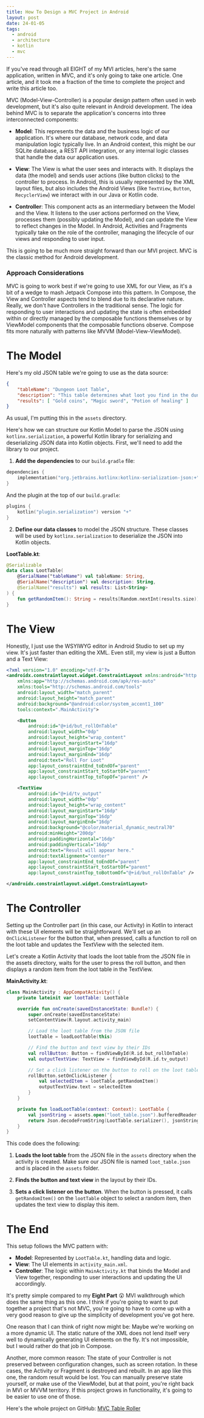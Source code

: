 ```yaml
---
title: How To Design a MVC Project in Android
layout: post
date: 24-01-05
tags:
  - android
  - architecture
  - kotlin
  - mvc
---
```


If you've read through all EIGHT of my MVI articles, here's the same application, written in MVC, and it's only going to take one article. One article, and it took me a fraction of the time to complete the project and write this article too.

MVC (Model-View-Controller) is a popular design pattern often used in web development, but it's also quite relevant in Android development. The idea behind MVC is to separate the application's concerns into three interconnected components:

- **Model**: This represents the data and the business logic of our application. It's where our database, network code, and data manipulation logic typically live. In an Android context, this might be our SQLite database, a REST API integration, or any internal logic classes that handle the data our application uses.
    
- **View**: The View is what the user sees and interacts with. It displays the data (the model) and sends user actions (like button clicks) to the controller to process. In Android, this is usually represented by the XML layout files, but also includes the Android Views (like `TextView`, `Button`, `RecyclerView`) we interact with in our Java or Kotlin code.
    
- **Controller**: This component acts as an intermediary between the Model and the View. It listens to the user actions performed on the View, processes them (possibly updating the Model), and can update the View to reflect changes in the Model. In Android, Activities and Fragments typically take on the role of the controller, managing the lifecycle of our views and responding to user input.

This is going to be much more straight forward than our MVI project. MVC is the classic method for Android development. 

### Approach Considerations

MVC is going to work best if we're going to use XML for our View, as it's a bit of a wedge to mash Jetpack Compose into this pattern. In Compose, the View and Controller aspects tend to blend due to its declarative nature. Really, we don't have Controllers in the traditional sense. The logic for responding to user interactions and updating the state is often embedded within or directly managed by the composable functions themselves or by ViewModel components that the composable functions observe. Compose fits more naturally with patterns like MVVM (Model-View-ViewModel).

# The Model

Here's my old JSON table we're going to use as the data source:

```json
{ 
	"tableName": "Dungeon Loot Table", 
	"description": "This table determines what loot you find in the dungeon.", 
	"results": [ "Gold coins", "Magic sword", "Potion of healing" ] 
}
```

As usual, I'm putting this in the `assets` directory.

Here's how we can structure our Kotlin Model to parse the JSON using `kotlinx.serialization`, a powerful Kotlin library for serializing and deserializing JSON data into Kotlin objects. First, we'll need to add the library to our project.

1. **Add the dependencies** to our `build.gradle` file:
```kotlin
dependencies {  
	implementation("org.jetbrains.kotlinx:kotlinx-serialization-json:+")  
}
```

And the plugin at the top of our `build.gradle`:
```kotlin
plugins {  
	kotlin("plugin.serialization") version "+"  
}
```

2. **Define our data classes** to model the JSON structure. These classes will be used by `kotlinx.serialization` to deserialize the JSON into Kotlin objects.

**LootTable.kt**:
```kotlin
@Serializable
data class LootTable(
    @SerialName("tableName") val tableName: String,
    @SerialName("description") val description: String,
    @SerialName("results") val results: List<String>
) {
    fun getRandomItem(): String = results[Random.nextInt(results.size)]
}
```

# The View

Honestly, I just use the WSYIWYG editor in Android Studio to set up my view. It's just faster than editing the XML. Even still, my view is just a Button and a Text View:

```xml
<?xml version="1.0" encoding="utf-8"?>
<androidx.constraintlayout.widget.ConstraintLayout xmlns:android="http://schemas.android.com/apk/res/android"
    xmlns:app="http://schemas.android.com/apk/res-auto"
    xmlns:tools="http://schemas.android.com/tools"
    android:layout_width="match_parent"
    android:layout_height="match_parent"
    android:background="@android:color/system_accent1_100"
    tools:context=".MainActivity">

    <Button
        android:id="@+id/but_rollOnTable"
        android:layout_width="0dp"
        android:layout_height="wrap_content"
        android:layout_marginStart="16dp"
        android:layout_marginTop="16dp"
        android:layout_marginEnd="16dp"
        android:text="Roll For Loot"
        app:layout_constraintEnd_toEndOf="parent"
        app:layout_constraintStart_toStartOf="parent"
        app:layout_constraintTop_toTopOf="parent" />

    <TextView
        android:id="@+id/tv_output"
        android:layout_width="0dp"
        android:layout_height="wrap_content"
        android:layout_marginStart="16dp"
        android:layout_marginTop="16dp"
        android:layout_marginEnd="16dp"
        android:background="@color/material_dynamic_neutral70"
        android:minHeight="200dp"
        android:paddingHorizontal="16dp"
        android:paddingVertical="16dp"
        android:text="Result will appear here."
        android:textAlignment="center"
        app:layout_constraintEnd_toEndOf="parent"
        app:layout_constraintStart_toStartOf="parent"
        app:layout_constraintTop_toBottomOf="@+id/but_rollOnTable" />

</androidx.constraintlayout.widget.ConstraintLayout>
```

# The Controller

Setting up the Controller part (in this case, our Activity) in Kotlin to interact with these UI elements will be straightforward. We'll set up an `OnClickListener` for the button that, when pressed, calls a function to roll on the loot table and updates the TextView with the selected item.

Let's create a Kotlin Activity that loads the loot table from the JSON file in the assets directory, waits for the user to press the roll button, and then displays a random item from the loot table in the TextView.

**MainActivity.kt**:
```kotlin
class MainActivity : AppCompatActivity() {
    private lateinit var lootTable: LootTable

    override fun onCreate(savedInstanceState: Bundle?) {
        super.onCreate(savedInstanceState)
        setContentView(R.layout.activity_main)

        // Load the loot table from the JSON file
        lootTable = loadLootTable(this)

        // Find the button and text view by their IDs
        val rollButton: Button = findViewById(R.id.but_rollOnTable)
        val outputTextView: TextView = findViewById(R.id.tv_output)

        // Set a click listener on the button to roll on the loot table and update the text view
        rollButton.setOnClickListener {
            val selectedItem = lootTable.getRandomItem()
            outputTextView.text = selectedItem
        }
    }

    private fun loadLootTable(context: Context): LootTable {
        val jsonString = assets.open("loot_table.json").bufferedReader().use { it.readText() }
        return Json.decodeFromString(LootTable.serializer(), jsonString)
    }
}
```

This code does the following:

1. **Loads the loot table** from the JSON file in the `assets` directory when the activity is created. Make sure our JSON file is named `loot_table.json` and is placed in the `assets` folder. 

2. **Finds the button and text view** in the layout by their IDs.

3. **Sets a click listener on the button**. When the button is pressed, it calls `getRandomItem()` on the `lootTable` object to select a random item, then updates the text view to display this item.

# The End

This setup follows the MVC pattern with:
- **Model**: Represented by `LootTable.kt`, handling data and logic.
- **View**: The UI elements in `activity_main.xml`.
- **Controller**: The logic within `MainActivity.kt` that binds the Model and View together, responding to user interactions and updating the UI accordingly.

It's pretty simple compared to my **Eight Part** 😲 MVI walkthrough which does the same thing as this one. I think if you're going to want to put together a project that's not MVC, you're going to have to come up with a very good reason to give up the simplicity of development you've got here. 

One reason that I can think of right now might be: Maybe we're working on a more dynamic UI. The static nature of the XML does not lend itself very well to dynamically generating UI elements on the fly. It's not impossible, but I would rather do that job in Compose.

Another, more common reason: The state of your Controller is not preserved between configuration changes, such as screen rotation. In these cases, the Activity or Fragment is destroyed and rebuilt. In an app like this one, the random result would be lost. You can manually preserve state yourself, or make use of the ViewModel, but at that point, you're right back in MVI or MVVM territory. If this project grows in functionality, it's going to be easier to use one of those.

Here's the whole project on GitHub: [MVC Table Roller](https://github.com/erickveil/MVC_Table_Roller)

